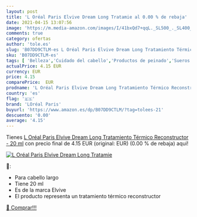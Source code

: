 ```yaml
---
layout: post
title: 'L Oréal Paris Elvive Dream Long Tratamie al 0.00 % de rebaja'
date: 2021-04-15 13:07:56
image: 'https://m.media-amazon.com/images/I/41bxQd7+qqL._SL500_._SL400_.jpg'
comments: true
category: ofertas
author: 'tole.es'
slug: 'B07DD9CTLM-es L Oréal Paris Elvive Dream Long Tratamiento Térmico...'
sku: 'B07DD9CTLM-es'
tags: [ 'Belleza','Cuidado del cabello','Productos de peinado','Sueros de pelo','loréal paris','oréal', ]
actualPrice: 4.15 EUR
currency: EUR
price: 4.15
comparePrice:  EUR
prodname: 'L Oréal Paris Elvive Dream Long Tratamiento Térmico Reconstructor - 20 ml'
country: 'es'
flag: '🇪🇸'
brand: 'LOréal Paris'
buyurl: 'https://www.amazon.es/dp/B07DD9CTLM/?tag=tolees-21'
descuento: '0.00'
average: '4.15'
---
```


Tienes [L Oréal Paris Elvive Dream Long Tratamiento Térmico Reconstructor - 20 ml](https://www.amazon.es/dp/B07DD9CTLM/?tag=tolees-21) con precio final de  4.15 EUR (original:  EUR) (0.00 %  de rebaja) aqui!

[![L Oréal Paris Elvive Dream Long Tratamie](https://m.media-amazon.com/images/I/41bxQd7+qqL._SL500_._SL400_.jpg)](https://www.amazon.es/dp/B07DD9CTLM/?tag=tolees-21)

🔎:

- Para cabello largo
- Tiene 20 ml
- Es de la marca Elvive
- El producto representa un tratamiento térmico reconstructor

[🛒 Comprar!!!](https://www.amazon.es/dp/B07DD9CTLM/?tag=tolees-21)
